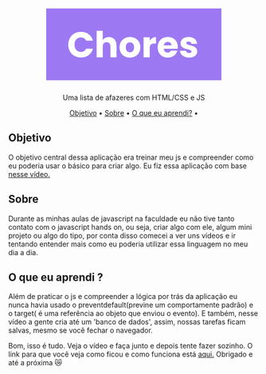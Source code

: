 <h1 align="center"> <img src="./imgs/logo.svg" alt="chores" title="Luca's to-do list"> </h1>
<p align="center"> Uma lista de afazeres com HTML/CSS e JS</p>
<p align="center">
 <a href="#objetivo">Objetivo</a> •
  <a href="#sobre" >Sobre</a> •
   <a href="#aprendizado">O que eu aprendi?</a> •
</p>


<h2 id="objetivo"> Objetivo </h2>
<p> O objetivo central dessa aplicação era treinar meu js e compreender como eu poderia usar o básico para criar algo. Eu fiz essa aplicação com base <a href="https://www.youtube.com/watch?v=Ttf3CEsEwMQ" target="_blank"> nesse vídeo. </a> 
</p>

<h2 id="sobre"> Sobre </h2>
<p>Durante as minhas aulas de javascript na faculdade eu não tive tanto contato com o javascript hands on, ou seja, criar algo com ele, algum mini projeto ou algo do tipo, por conta disso comecei a ver uns vídeos e ir tentando entender mais como eu poderia utilizar essa linguagem no meu dia a dia. </p>

<h2 id="aprendizado"> O que eu aprendi ? </h2>
<p>
Além de praticar o js e compreender a lógica por trás da aplicação eu nunca havia usado o preventdefault(previne um comportamente padrão) e o target( é uma referência ao objeto que enviou o evento). E também, nesse vídeo a gente cria até um 'banco de dados', assim, nossas tarefas ficam salvas, mesmo se você fechar o navegador.
</p>

<p>Bom, isso é tudo. Veja o vídeo e faça junto e depois tente fazer sozinho. O link para que você veja como ficou e como funciona está <a href="https://lucachores.netlify.app/" target="_blank"> aqui.</a> Obrigado e até  a próxima 😿
</p>

